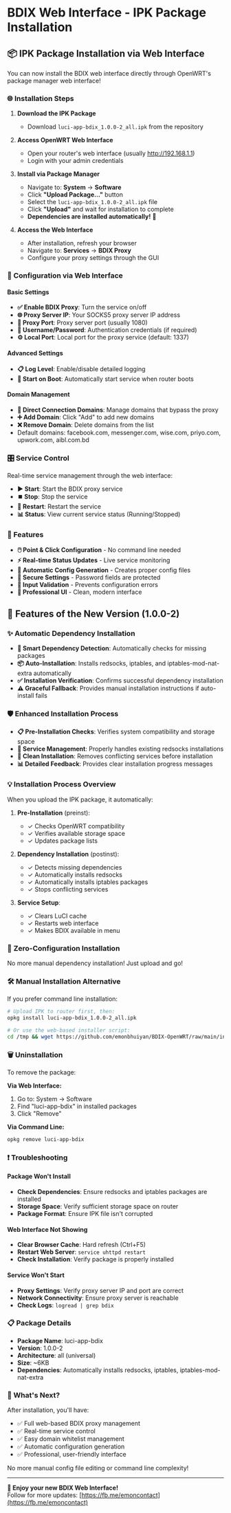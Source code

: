 # BDIX Web Interface - IPK Package Installation

## 📦 IPK Package Installation via Web Interface

You can now install the BDIX web interface directly through OpenWRT's package manager web interface!

### 🌐 Installation Steps

1. **Download the IPK Package**
   - Download `luci-app-bdix_1.0.0-2_all.ipk` from the repository

2. **Access OpenWRT Web Interface**
   - Open your router's web interface (usually http://192.168.1.1)
   - Login with your admin credentials

3. **Install via Package Manager**
   - Navigate to: **System** → **Software**
   - Click **"Upload Package..."** button
   - Select the `luci-app-bdix_1.0.0-2_all.ipk` file
   - Click **"Upload"** and wait for installation to complete
   - **Dependencies are installed automatically!** 🎉

4. **Access the Web Interface**
   - After installation, refresh your browser
   - Navigate to: **Services** → **BDIX Proxy**
   - Configure your proxy settings through the GUI

### 🔧 Configuration via Web Interface

#### Basic Settings
- **✅ Enable BDIX Proxy**: Turn the service on/off
- **🌐 Proxy Server IP**: Your SOCKS5 proxy server IP address
- **🔌 Proxy Port**: Proxy server port (usually 1080)
- **👤 Username/Password**: Authentication credentials (if required)
- **⚙️ Local Port**: Local port for the proxy service (default: 1337)

#### Advanced Settings
- **📋 Log Level**: Enable/disable detailed logging
- **🚀 Start on Boot**: Automatically start service when router boots

#### Domain Management
- **🔗 Direct Connection Domains**: Manage domains that bypass the proxy
- **➕ Add Domain**: Click "Add" to add new domains
- **❌ Remove Domain**: Delete domains from the list
- Default domains: facebook.com, messenger.com, wise.com, priyo.com, upwork.com, aibl.com.bd

### 🎛️ Service Control

Real-time service management through the web interface:
- **▶️ Start**: Start the BDIX proxy service
- **⏹️ Stop**: Stop the service  
- **🔄 Restart**: Restart the service
- **📊 Status**: View current service status (Running/Stopped)

### 📱 Features

- **🖱️ Point & Click Configuration** - No command line needed
- **⚡ Real-time Status Updates** - Live service monitoring
- **🔄 Automatic Config Generation** - Creates proper config files
- **🔐 Secure Settings** - Password fields are protected
- **📝 Input Validation** - Prevents configuration errors
- **🎨 Professional UI** - Clean, modern interface

## 🚀 Features of the New Version (1.0.0-2)

### ✨ **Automatic Dependency Installation**
- **🔄 Smart Dependency Detection**: Automatically checks for missing packages
- **📦 Auto-Installation**: Installs redsocks, iptables, and iptables-mod-nat-extra automatically
- **✅ Installation Verification**: Confirms successful dependency installation
- **⚠️ Graceful Fallback**: Provides manual installation instructions if auto-install fails

### 🛡️ **Enhanced Installation Process**
- **📋 Pre-Installation Checks**: Verifies system compatibility and storage space
- **🔧 Service Management**: Properly handles existing redsocks installations
- **🧹 Clean Installation**: Removes conflicting services before installation
- **📊 Detailed Feedback**: Provides clear installation progress messages

### 💡 **Installation Process Overview**
When you upload the IPK package, it automatically:

1. **Pre-Installation** (preinst):
   - ✓ Checks OpenWRT compatibility
   - ✓ Verifies available storage space
   - ✓ Updates package lists

2. **Dependency Installation** (postinst):
   - ✓ Detects missing dependencies
   - ✓ Automatically installs redsocks
   - ✓ Automatically installs iptables packages
   - ✓ Stops conflicting services

3. **Service Setup**:
   - ✓ Clears LuCI cache
   - ✓ Restarts web interface
   - ✓ Makes BDIX available in menu

### 🎯 **Zero-Configuration Installation**
No more manual dependency installation! Just upload and go!

### 🛠️ Manual Installation Alternative

If you prefer command line installation:

```bash
# Upload IPK to router first, then:
opkg install luci-app-bdix_1.0.0-2_all.ipk

# Or use the web-based installer script:
cd /tmp && wget https://github.com/emonbhuiyan/BDIX-OpenWRT/raw/main/install-web.sh && chmod +x install-web.sh && sh install-web.sh && rm install-web.sh
```

### 🗑️ Uninstallation

To remove the package:

**Via Web Interface:**
1. Go to: System → Software
2. Find "luci-app-bdix" in installed packages
3. Click "Remove"

**Via Command Line:**
```bash
opkg remove luci-app-bdix
```

### ❗ Troubleshooting

#### Package Won't Install
- **Check Dependencies**: Ensure redsocks and iptables packages are installed
- **Storage Space**: Verify sufficient storage space on router
- **Package Format**: Ensure IPK file isn't corrupted

#### Web Interface Not Showing
- **Clear Browser Cache**: Hard refresh (Ctrl+F5)
- **Restart Web Server**: `service uhttpd restart`
- **Check Installation**: Verify package is properly installed

#### Service Won't Start
- **Proxy Settings**: Verify proxy server IP and port are correct
- **Network Connectivity**: Ensure proxy server is reachable
- **Check Logs**: `logread | grep bdix`

### 📋 Package Details

- **Package Name**: luci-app-bdix
- **Version**: 1.0.0-2
- **Architecture**: all (universal)
- **Size**: ~6KB
- **Dependencies**: Automatically installs redsocks, iptables, iptables-mod-nat-extra

### 🚀 What's Next?

After installation, you'll have:
- ✅ Full web-based BDIX proxy management
- ✅ Real-time service control
- ✅ Easy domain whitelist management  
- ✅ Automatic configuration generation
- ✅ Professional, user-friendly interface

No more manual config file editing or command line complexity!

---

**🎉 Enjoy your new BDIX Web Interface!**  
Follow for more updates: [https://fb.me/emoncontact](https://fb.me/emoncontact)
